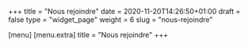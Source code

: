 +++
title = "Nous rejoindre"
date = 2020-11-20T14:26:50+01:00
draft = false
type = "widget_page"
weight = 6
slug = "nous-rejoindre"

[menu]
	[menu.extra]
		title = "Nous rejoindre"
+++
